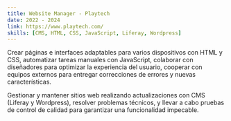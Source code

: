 ```yaml
---
title: Website Manager - Playtech
date: 2022 - 2024
link: https://www.playtech.com/
skills: [CMS, HTML, CSS, JavaScript, Liferay, Wordpress]
---
```


Crear páginas e interfaces adaptables para varios dispositivos con HTML y CSS, automatizar tareas manuales con JavaScript, colaborar con diseñadores para optimizar la experiencia del usuario, cooperar con equipos externos para entregar correcciones de errores y nuevas características.

Gestionar y mantener sitios web realizando actualizaciones con CMS (Liferay y Wordpress), resolver problemas técnicos, y llevar a cabo pruebas de control de calidad para garantizar una funcionalidad impecable.